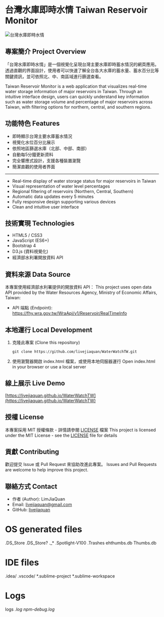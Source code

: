 # 台灣水庫即時水情 Taiwan Reservoir Monitor

![台灣水庫即時水情](screenshots/preview.png)

## 專案簡介 Project Overview

「台灣水庫即時水情」是一個視覺化呈現台灣主要水庫即時蓄水情況的網頁應用。透過直觀的界面設計，使用者可以快速了解全台各大水庫的蓄水量、蓄水百分比等關鍵資訊，並可依照北、中、南區域進行篩選查看。

Taiwan Reservoir Monitor is a web application that visualizes real-time water storage information of major reservoirs in Taiwan. Through an intuitive interface design, users can quickly understand key information such as water storage volume and percentage of major reservoirs across Taiwan, with filtering options for northern, central, and southern regions.

## 功能特色 Features

- 即時顯示台灣主要水庫蓄水情況
- 視覺化水位百分比展示
- 依照地區篩選水庫（北部、中部、南部）
- 自動每5分鐘更新資料
- 完全響應式設計，支援各種裝置瀏覽
- 簡潔直觀的使用者界面

---

- Real-time display of water storage status for major reservoirs in Taiwan
- Visual representation of water level percentages
- Regional filtering of reservoirs (Northern, Central, Southern)
- Automatic data updates every 5 minutes
- Fully responsive design supporting various devices
- Clean and intuitive user interface

## 技術實現 Technologies

- HTML5 / CSS3
- JavaScript (ES6+)
- Bootstrap 4
- D3.js (資料視覺化)
- 經濟部水利署開放資料 API

## 資料來源 Data Source

本專案使用經濟部水利署提供的開放資料 API：
This project uses open data API provided by the Water Resources Agency, Ministry of Economic Affairs, Taiwan:

- API 端點 (Endpoint): https://fhy.wra.gov.tw/WraApi/v1/Reservoir/RealTimeInfo

## 本地運行 Local Development

1. 克隆此專案 (Clone this repository)
   ```
   git clone https://github.com/livejiaquan/WaterWatchTW.git
   ```

2. 使用瀏覽器開啟 index.html 檔案，或使用本地伺服器運行
   Open index.html in your browser or use a local server

## 線上展示 Live Demo

[https://livejiaquan.github.io/WaterWatchTW](https://livejiaquan.github.io/WaterWatchTW)

## 授權 License

本專案採用 MIT 授權條款 - 詳情請參閱 [LICENSE](LICENSE) 檔案
This project is licensed under the MIT License - see the [LICENSE](LICENSE) file for details

## 貢獻 Contributing

歡迎提交 Issue 或 Pull Request 來協助改進此專案。
Issues and Pull Requests are welcome to help improve this project.

## 聯絡方式 Contact

- 作者 (Author): LimJiaQuan
- Email: livejiaquan@gmail.com
- GitHub: [livejiaquan](https://github.com/livejiaquan)

# OS generated files
.DS_Store
.DS_Store?
._*
.Spotlight-V100
.Trashes
ehthumbs.db
Thumbs.db

# IDE files
.idea/
.vscode/
*.sublime-project
*.sublime-workspace

# Logs
logs
*.log
npm-debug.log* 